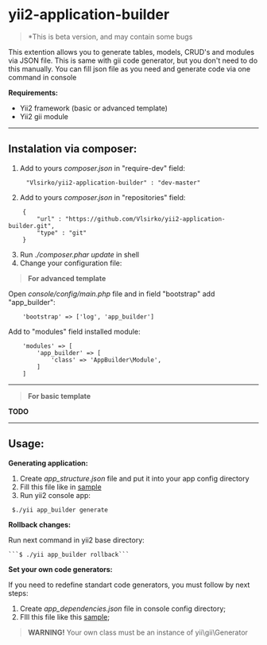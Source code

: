 
**yii2-application-builder**
=======

> *This is beta version, and may contain some bugs

This extention allows you to generate tables, models, CRUD's and modules via JSON file.
This is same with gii code generator, but you don't need to do this manually. You can fill json 
file as you need and generate code via one command in console



**Requirements:**

* Yii2 framework (basic or advanced template)
* Yii2 gii module

----------

**Instalation via composer:**
-----------------------------

 1. Add to yours *composer.json* in "require-dev" field:
```	   
	 "Vlsirko/yii2-application-builder" : "dev-master"
```
 2. Add to yours *composer.json* in "repositories" field:
```
	{
		"url" : "https://github.com/Vlsirko/yii2-application-builder.git",
		"type" : "git"
	}
```
 3. Run *./composer.phar update* in shell
 4. Change your configuration file:
	 
> **For advanced template**

Open *console/config/main.php* file and in field "bootstrap" add "app_builder":

```
	'bootstrap' => ['log', 'app_builder']
```

Add to "modules" field installed module:
```  
    'modules' => [
		'app_builder' => [
			'class' => 'AppBuilder\Module',
		]
	]
```	


----------


> **For basic template**

**TODO**


----------

**Usage:**
----------

**Generating application:**
 1. Create *app_structure.json* file and put it into your app config directory
 2. Fill this file like in [sample](https://github.com/Vlsirko/yii2-application-builder/blob/master/samples/app_structure_sample.json)
 3. Run yii2 console app:
 
   ``` $./yii app_builder generate```

**Rollback changes:**

Run next command in yii2 base directory:

    ```$ ./yii app_builder rollback```


**Set your own code generators:**

If you need to redefine standart code generators, you must follow by next steps:

1. Create *app_dependencies.json* file in console config directory;
2. FIll this file like this [sample](https://github.com/Vlsirko/yii2-application-builder/blob/master/samples/app_dependencies.json);
>**WARNING!**
>Your own class must be an instance of  yii\gii\Generator